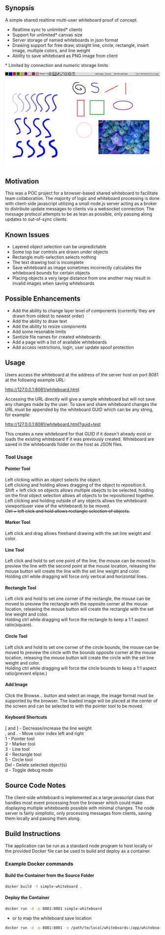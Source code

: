## Synopsis

A simple shared realtime multi-user whiteboard proof of concept.

* Realtime sync to unlimited* clients
* Support for unlimited* canvas size
* Server storage of named whiteboards in json format
* Drawing support for free draw, straight line, circle, rectangle, insert image, multiple colors, and line weight
* Ability to save whiteboard as PNG image from client

\* Limited by connection and numeric storage limits

![Screenshot](screenshot.png)

## Motivation

This was a POC project for a browser-based shared whiteboard to facilitate team collaboration. The majority of logic and whiteboard processing is done with client-side javascript utilizing a small node.js server acting as a broker to distribute update messages to clients via a websocket connection. The message protocol attempts to be as lean as possible, only passing along updates to out-of-sync clients.

## Known Issues

* Layered object selection can be unpredictable
* Some top bar controls are drawn under objects
* Rectangle multi-selection selects nothing
* The text drawing tool is incomplete
* Save whiteboard as image sometimes incorrectly calculates the whiteboard bounds for certain objects
* Placing objects a very large distance from one another may result in invalid images when saving whiteboards

## Possible Enhancements

* Add the ability to change layer level of components (currently they are drawn from oldest to newest order)
* Add the ability to draw text
* Add the ability to resize components
* Add some resonable limits
* Santizie file names for created whiteboards
* Add a page with a list of available whiteboards
* Add access restrictions, login, user update spoof protection

## Usage

Users access the whiteboard at the address of the server host on port 8081 at the following example URL:

http://127.0.0.1:8081/whiteboard.html

Accessing the URL directly will give a sample whiteboard but will not save any changes made by the user. To save and share whiteboard changes the URL must be appended by the whiteboard GUID which can be any string, for example:

http://127.0.0.1:8081/whiteboard.html?guid=test

This creates a new whiteboard for that GUID if it doesn't already exist or loads the existing whiteboard if it was previously created. Whiteboard are saved in the whiteboards folder on the host as JSON files.

### Tool Usage

#### Pointer Tool

Left clicking within an object selects the object.  
Left clicking and holding allows dragging of the object to reposition it.  
Shift + left click on objects allows multiple obejcts to be selected, holding on the final object selection allows all objects to be repositioned together.  
Left clicking and holding outside of any objects allows the whiteboard viewport(user view of the whiteboard) to be moved.  
<del>Ctrl + left click and hold allows rectangle selection of objects.<del>

#### Marker Tool
Left click and drag allows freehand drawing with the set line weight and color.

#### Line Tool
Left click and hold to set one point of the line, the mouse can be moved to preview the line with the second point at the mouse location, releasing the mouse button will create the line with the set line weight and color.  
Holding ctrl while dragging will force only vertical and horizontal lines.

#### Rectangle Tool
Left click and hold to set one corner of the rectangle, the mouse can be moved to preview the rectangle with the opposite corner at the mouse location, releasing the mouse button will create the rectangle with the set line weight and color.  
Holding ctrl while dragging will force the rectangle to keep a 1:1 aspect ratio(square).

#### Circle Tool
Left click and hold to set one corner of the circle bounds, the mouse can be moved to preview the circle with the bounds opposite corner at the mouse location, releasing the mouse button will create the circle with the set line weight and color.  
Holding ctrl while dragging will force the circle bounds to keep a 1:1 aspect ratio(prevent elipse.)

#### Add Image
Click the Browse... button and select an image, the image format must be supported by the browser. The loaded image will be placed at the center of the screen and can be selected to with the pointer tool to be moved.

#### Keyboard Shortcuts
[ and ] - Decrease/increase the line weight  
, and . - Move color index left and right  
1 - Pointer tool  
2 - Marker tool  
3 - Line tool  
4 - Rectangle tool  
5 - Circle tool  
Del - Delete selected object(s)  
d - Toggle debug mode

## Source Code Notes

The client-side whiteboard is implemented as a large javascript class that handles most event processing from the browser which could make displaying multiple whiteboards possible with minimal changes. The node server is fairly simplistic, only processing messages from clients, saving them locally and passing them along.

## Build Instructions

The application can be run as a standard node program to host locally or the provided Docker file can be used to build and deploy as a container.

### Example Docker commands

#### Build the Container from the Source Folder

```bash
docker build -t simple-whiteboard .
```

#### Deploy the Container

```bash
docker run -d -p 8081:8081 simple-whiteboard
```

- or to map the whiteboard save location

```bash
docker run -d -p 8081:8081 -v /path/to/local/whiteboards:/app/whiteboards simple-whiteboard
```